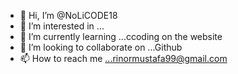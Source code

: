 - 👋 Hi, I’m @NoLiCODE18
- 👀 I’m interested in ...
- 🌱 I’m currently learning ...ccoding on the website
- 💞️ I’m looking to collaborate on ...Github
- 📫 How to reach me ...rinormustafa99@gmail.com

<!---
NoLiCODE18/NoLiCODE18 is a ✨ special ✨ repository because its `README.md` (this file) appears on your GitHub profile.
You can click the Preview link to take a look at your changes.
--->
